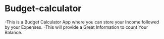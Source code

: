 # Budget-calculator

-This is a Budget Calculator App where you can store your Income followed by your Expenses. 
-This will provide a Great Information to count Your Balance.
